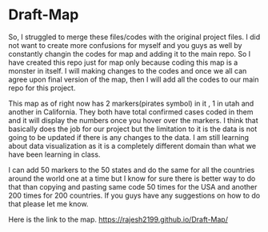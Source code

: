 # Draft-Map
So, I struggled to merge these files/codes with the original project files. I did not want to create more confusions for myself and you guys as well by constantly changin
the codes for map and adding it to the main repo. So I have created this repo just for map only because coding this map is a monster in itself.
I will making changes to the codes and once we all can agree upon final version of the map, then I will add all the codes to our main repo for this project.

This map as of right now has 2 markers(pirates symbol) in it , 1 in utah and another in California. They both have total confirmed cases coded in them and it will display
the numbers once you hover over the markers. I think that basically does the job for our project but the limitation to it is the data is not going to be updated
if there is any changes to the data. I am still learning about data visualization as it is a completely different domain than what we have been learning in class.

I can add 50 markers to the 50 states and do the same for all the countries around the world one at a time but I know for sure there is better way to do that
than copying and pasting same code 50 times for the USA and another 200 times for 200 countries. If you guys have any suggestions on how to do that please let me 
know.

Here is the link to the map.
https://rajesh2199.github.io/Draft-Map/

